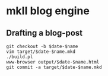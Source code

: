 mkII blog engine
================

Drafting a blog-post
--------------------

    git checkout -b $date-$name
    vim target/$date-$name.mkd
    ./build.pl
    www-browser output/$date-$name.html
    git commit -a target/$date-$name.mkd
